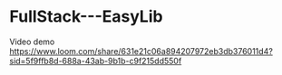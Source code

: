 # FullStack---EasyLib

Video demo
https://www.loom.com/share/631e21c06a894207972eb3db376011d4?sid=5f9ffb8d-688a-43ab-9b1b-c9f215dd550f


